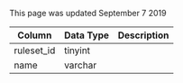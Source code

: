 This page was updated September 7 2019

| Column     | Data Type | Description |
| ---------- | --------- | ----------- |
| ruleset_id | tinyint   |             |
| name       | varchar   |             |
